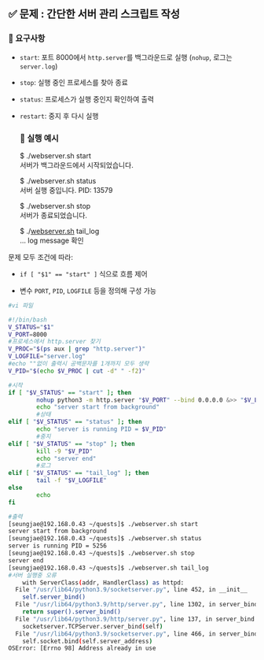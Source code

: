 ## **✅ 문제 : 간단한 서버 관리 스크립트 작성**

### **🔧 요구사항**

* `start`: 포트 8000에서 `http.server`를 백그라운드로 실행 (`nohup`, 로그는 `server.log`)

* `stop`: 실행 중인 프로세스를 찾아 종료

* `status`: 프로세스가 실행 중인지 확인하여 출력

* `restart`: 중지 후 다시 실행

  ### **🎯 실행 예시**

  $ ./webserver.sh start  
  서버가 백그라운드에서 시작되었습니다.  
    
  $ ./webserver.sh status  
  서버 실행 중입니다. PID: 13579  
    
  $ ./webserver.sh stop  
  서버가 종료되었습니다.  
    
  $ ./[webserver.sh](http://webserver.sh) tail\_log  
  … log message 확인


문제 모두 조건에 따라:

* `if [ "$1" == "start" ]` 식으로 흐름 제어

* 변수 `PORT`, `PID`, `LOGFILE` 등을 정의해 구성 가능

```bash
#vi 파일

#!/bin/bash
V_STATUS="$1"
V_PORT=8000
#프로세스에서 http.server 찾기
V_PROC="$(ps aux | grep "http.server")"
V_LOGFILE="server.log"
#echo ""없이 출력시 공백문자를 1개까지 모두 생략
V_PID="$(echo $V_PROC | cut -d" " -f2)"

#시작
if [ "$V_STATUS" == "start" ]; then
        nohup python3 -m http.server "$V_PORT" --bind 0.0.0.0 &>> "$V_LOGFILE" &
        echo "server start from background"
        #상태
elif [ "$V_STATUS" == "status" ]; then
        echo "server is running PID = $V_PID"
        #중지
elif [ "$V_STATUS" == "stop" ]; then
        kill -9 "$V_PID"
        echo "server end"
        #로그
elif [ "$V_STATUS" == "tail_log" ]; then
        tail -f "$V_LOGFILE"
else
        echo
fi

#출력
[seungjae@192.168.0.43 ~/quests]$ ./webserver.sh start
server start from background
[seungjae@192.168.0.43 ~/quests]$ ./webserver.sh status
server is running PID = 5256
[seungjae@192.168.0.43 ~/quests]$ ./webserver.sh stop
server end
[seungjae@192.168.0.43 ~/quests]$ ./webserver.sh tail_log
#서버 실행중 오류
    with ServerClass(addr, HandlerClass) as httpd:
  File "/usr/lib64/python3.9/socketserver.py", line 452, in __init__
    self.server_bind()
  File "/usr/lib64/python3.9/http/server.py", line 1302, in server_bind
    return super().server_bind()
  File "/usr/lib64/python3.9/http/server.py", line 137, in server_bind
    socketserver.TCPServer.server_bind(self)
  File "/usr/lib64/python3.9/socketserver.py", line 466, in server_bind
    self.socket.bind(self.server_address)
OSError: [Errno 98] Address already in use


```